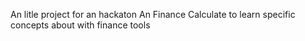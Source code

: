 An litle project for an hackaton 
An Finance Calculate to learn specific concepts about with finance tools 
